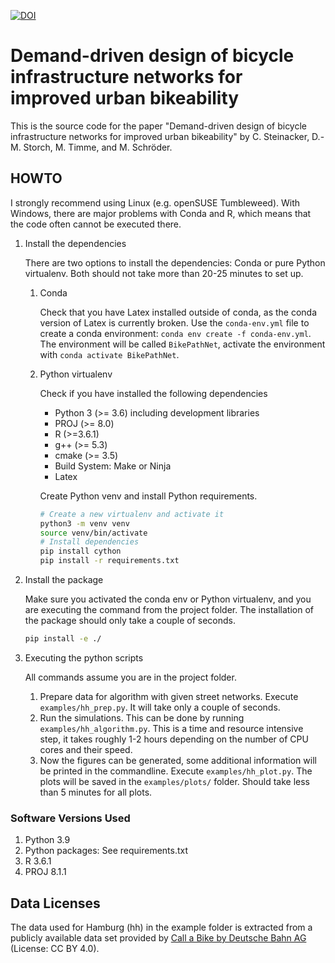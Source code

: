 [![DOI](https://zenodo.org/badge/497852121.svg)](https://zenodo.org/badge/latestdoi/497852121)

# Demand-driven design of bicycle infrastructure networks for improved urban bikeability

This is the source code for the paper "Demand-driven design of bicycle infrastructure networks for improved urban bikeability" by C. Steinacker, D.-M. Storch, M. Timme, and M. Schröder.

## HOWTO

I strongly recommend using Linux (e.g. openSUSE Tumbleweed). With Windows, there are major problems with Conda and R, which means that the code often cannot be executed there.

1. Install the dependencies

   There are two options to install the dependencies: Conda or pure Python virtualenv. Both should not take more than 20-25 minutes to set up.
   1. Conda

      Check that you have Latex installed outside of conda, as the conda version of Latex is currently broken. Use the `conda-env.yml` file to create a conda environment: `conda env create -f conda-env.yml`. The environment will be called `BikePathNet`, activate the environment with `conda activate BikePathNet`.

   2. Python virtualenv
   
      Check if you have installed the following dependencies
      * Python 3 (>= 3.6) including development libraries
      * PROJ (>= 8.0)
      * R (>=3.6.1)
      * g++ (>= 5.3)
      * cmake (>= 3.5)
      * Build System: Make or Ninja
      * Latex
   
      Create Python venv and install Python requirements.
      ````bash
      # Create a new virtualenv and activate it
      python3 -m venv venv
      source venv/bin/activate
      # Install dependencies
      pip install cython
      pip install -r requirements.txt
      ````


2. Install the package

   Make sure you activated the conda env or Python virtualenv, and you are executing the command from the project folder.
   The installation of the package should only take a couple of seconds.
   ````bash
   pip install -e ./
   ````

3. Executing the python scripts
   
   All commands assume you are in the project folder.
   1. Prepare data for algorithm with given street networks. Execute `examples/hh_prep.py`. It will take only a couple of seconds.
   2. Run the simulations. This can be done by running `examples/hh_algorithm.py`. This is a time and resource intensive step, it takes roughly 1-2 hours depending on the number of CPU cores and their speed. 
   3. Now the figures can be generated, some additional information will be printed in the commandline. Execute `examples/hh_plot.py`. The plots will be saved in the `examples/plots/` folder. Should take less than 5 minutes for all plots.


### Software Versions Used
   1. Python 3.9
   2. Python packages: See requirements.txt
   3. R 3.6.1
   4. PROJ 8.1.1


## Data Licenses
The data used for Hamburg (hh) in the example folder is extracted from a publicly available data set provided 
by [Call a Bike by Deutsche Bahn AG](https://data.deutschebahn.com/dataset/data-call-a-bike) (License: CC BY 4.0).
